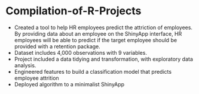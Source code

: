 # Compilation-of-R-Projects

- Created a tool to help HR employees predict the attriction of employees. By providing data about an employee on the ShinyApp interface, HR employees will be able to predict if the target employee should be provided with a retention package.
- Dataset includes 4,000 observations with 9 variables.
- Project included a data tidying and transformation, with exploratory data analysis.
- Engineered features to build a classification model that predicts employee attrition
- Deployed algorithm to a minimalist ShinyApp

